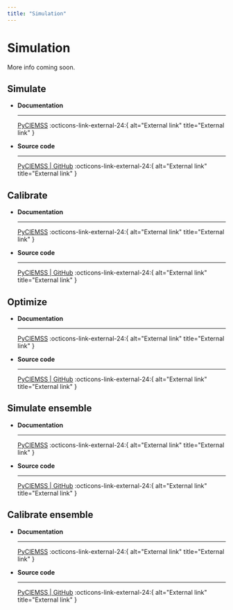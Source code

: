 ```yaml
---
title: "Simulation"
---
```


# Simulation

More info coming soon.

## Simulate

<div class="grid cards" markdown>

-   __Documentation__

    ---

    [PyCIEMSS](https://github.com/ciemss/pyciemss/blob/main/pyciemss/interfaces.py#L323) :octicons-link-external-24:{ alt="External link" title="External link" }

-   __Source code__

    ---

    [PyCIEMSS | GitHub](https://github.com/ciemss/pyciemss/tree/main/pyciemss) :octicons-link-external-24:{ alt="External link" title="External link" }
</div>

## Calibrate

<div class="grid cards" markdown>

-   __Documentation__

    ---

    [PyCIEMSS](https://github.com/ciemss/pyciemss/blob/main/pyciemss/interfaces.py#L529) :octicons-link-external-24:{ alt="External link" title="External link" }

-   __Source code__

    ---

    [PyCIEMSS | GitHub](https://github.com/ciemss/pyciemss/tree/main/pyciemss) :octicons-link-external-24:{ alt="External link" title="External link" }
</div>

## Optimize

<div class="grid cards" markdown>

-   __Documentation__

    ---

    [PyCIEMSS](https://github.com/ciemss/pyciemss/blob/main/pyciemss/interfaces.py#L747) :octicons-link-external-24:{ alt="External link" title="External link" }

-   __Source code__

    ---

    [PyCIEMSS | GitHub](https://github.com/ciemss/pyciemss/tree/main/pyciemss) :octicons-link-external-24:{ alt="External link" title="External link" }
</div>

## Simulate ensemble

<div class="grid cards" markdown>

-   __Documentation__

    ---

    [PyCIEMSS](https://github.com/ciemss/pyciemss/blob/main/pyciemss/interfaces.py#L35) :octicons-link-external-24:{ alt="External link" title="External link" }

-   __Source code__

    ---

    [PyCIEMSS | GitHub](https://github.com/ciemss/pyciemss/tree/main/pyciemss) :octicons-link-external-24:{ alt="External link" title="External link" }
</div>

## Calibrate ensemble

<div class="grid cards" markdown>

-   __Documentation__

    ---

    [PyCIEMSS](https://github.com/ciemss/pyciemss/blob/main/pyciemss/interfaces.py#L156) :octicons-link-external-24:{ alt="External link" title="External link" }

-   __Source code__

    ---

    [PyCIEMSS | GitHub](https://github.com/ciemss/pyciemss/tree/main/pyciemss) :octicons-link-external-24:{ alt="External link" title="External link" }
</div>